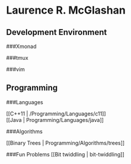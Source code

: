 Laurence R. McGlashan
=====================

Development Environment
-----------------------

###Xmonad

###tmux

###vim

Programming
-----------

###Languages

[[C++11 | /Programming/Languages/c11]]  
[[Java | Programming/Languages/java]]

###Algorithms

[[Binary Trees | Programming/Algorithms/trees]]

###Fun Problems
[[Bit twiddling | bit-twiddling]]

